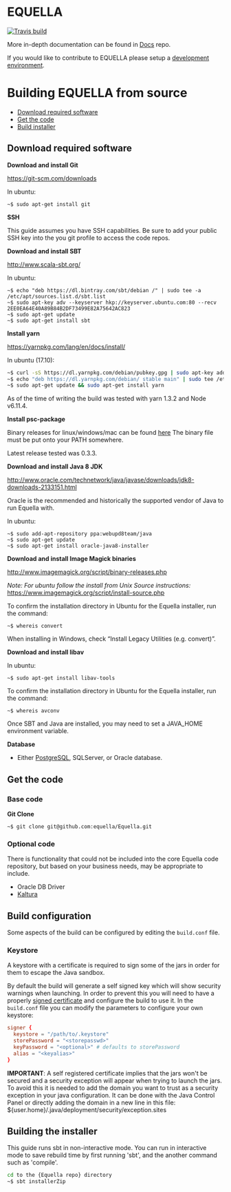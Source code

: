 # EQUELLA

[![Travis build](https://travis-ci.org/equella/Equella.svg?branch=master)](https://travis-ci.org/equella/Equella)

More in-depth documentation can be found in [Docs](https://equella.github.io/) repo.

If you would like to contribute to EQUELLA please setup a [development environment](CONTRIBUTING.md).

# Building EQUELLA from source

* [Download required software](#download-required-software)
* [Get the code](#get-the-code)
* [Build installer](#building-the-installer)

## Download required software

**Download and install Git**

<https://git-scm.com/downloads>

In ubuntu:

```
~$ sudo apt-get install git
```

**SSH**

This guide assumes you have SSH capabilities. Be sure to add your public SSH key into the you git profile to access the code repos.

**Download and install SBT**

<http://www.scala-sbt.org/>

In ubuntu:

```
~$ echo "deb https://dl.bintray.com/sbt/debian /" | sudo tee -a /etc/apt/sources.list.d/sbt.list
~$ sudo apt-key adv --keyserver hkp://keyserver.ubuntu.com:80 --recv 2EE0EA64E40A89B84B2DF73499E82A75642AC823
~$ sudo apt-get update
~$ sudo apt-get install sbt
```

**Install yarn**

<https://yarnpkg.com/lang/en/docs/install/>

In ubuntu (17.10):

```sh
~$ curl -sS https://dl.yarnpkg.com/debian/pubkey.gpg | sudo apt-key add -
~$ echo "deb https://dl.yarnpkg.com/debian/ stable main" | sudo tee /etc/apt/sources.list.d/yarn.list
~$ sudo apt-get update && sudo apt-get install yarn
``` 

As of the time of writing the build was tested with yarn 1.3.2 and Node v6.11.4.

**Install psc-package**

Binary releases for linux/windows/mac can be found [here](https://github.com/purescript/psc-package/releases)
The binary file must be put onto your PATH somewhere.

Latest release tested was 0.3.3.

**Download and install Java 8 JDK**

<http://www.oracle.com/technetwork/java/javase/downloads/jdk8-downloads-2133151.html>

Oracle is the recommended and historically the supported vendor of Java to run Equella with.

In ubuntu:

```
~$ sudo add-apt-repository ppa:webupd8team/java
~$ sudo apt-get update
~$ sudo apt-get install oracle-java8-installer
```

**Download and install Image Magick binaries**

<http://www.imagemagick.org/script/binary-releases.php>

_Note: For ubuntu follow the install from Unix Source instructions:_
<https://www.imagemagick.org/script/install-source.php>

To confirm the installation directory in Ubuntu for the Equella installer, run the command:

```
~$ whereis convert
```

When installing in Windows, check “Install Legacy Utilities (e.g. convert)”.

**Download and install libav**

In ubuntu:

```
~$ sudo apt-get install libav-tools
```

To confirm the installation directory in Ubuntu for the Equella installer, run the command:

```
~$ whereis avconv
```

Once SBT and Java are installed, you may need to set a JAVA_HOME environment variable.

**Database**

* Either [PostgreSQL](https://www.postgresql.org/), SQLServer, or Oracle database.

## Get the code

### Base code

**Git Clone**

```
~$ git clone git@github.com:equella/Equella.git
```

### Optional code

There is functionality that could not be included into the core Equella code repository, but based on your business needs, may be appropriate to include.

* Oracle DB Driver
* [Kaltura](https://github.com/equella/Equella-Kaltura)

## Build configuration

Some aspects of the build can be configured by editing the `build.conf` file.

### Keystore

A keystore with a certificate is required to sign some of the jars in order for them to escape the Java sandbox.

By default the build will generate a self signed key which will show security warnings when launching.
In order to prevent this you will need to have a properly [signed certificate](https://www.digicert.com/code-signing/java-code-signing-guide.htm) and configure the build to use it.
In the `build.conf` file you can modify the parameters to configure your own keystore:

```conf
signer {
  keystore = "/path/to/.keystore"
  storePassword = "<storepasswd>"
  keyPassword = "<optional>" # defaults to storePassword
  alias = "<keyalias>"
}
```

**IMPORTANT**: A self registered certificate implies that the jars won't be secured and a security exception will appear when trying to launch the jars.
To avoid this it is needed to add the domain you want to trust as a security exception in your java configuration.
It can be done with the Java Control Panel or directly adding the domain in a new line in this file:
${user.home}/.java/deployment/security/exception.sites

## Building the installer

This guide runs sbt in non-interactive mode. You can run in interactive mode to save rebuild time by first running 'sbt', and the another command such as 'compile'.

```bash
cd to the {Equella repo} directory
~$ sbt installerZip
```
